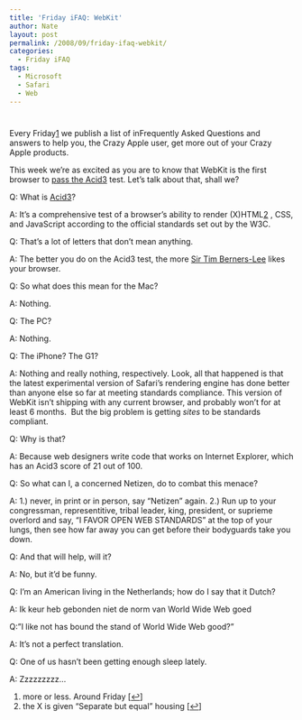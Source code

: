 ```yaml
---
title: 'Friday iFAQ: WebKit'
author: Nate
layout: post
permalink: /2008/09/friday-ifaq-webkit/
categories:
  - Friday iFAQ
tags:
  - Microsoft
  - Safari
  - Web
---
```

# 

Every Friday[1][1] we publish a list of inFrequently Asked Questions and answers to help you, the Crazy Apple user, get more out of your Crazy Apple products.

 [1]: #footnote_0_178 "more or less. Around Friday"

This week we’re as excited as you are to know that WebKit is the first browser to [pass the Acid3][2] test. Let’s talk about that, shall we?

 [2]: http://webkit.org/blog/280/full-pass-of-acid-3/

Q: What is [Acid3][3]?

 [3]: http://acid3.acidtests.org/

A: It’s a comprehensive test of a browser’s ability to render (X)HTML[2][4] , CSS, and JavaScript according to the official standards set out by the W3C.

 [4]: #footnote_1_178 "the X is given “Separate but equal” housing"

Q: That’s a lot of letters that don’t mean anything.

A: The better you do on the Acid3 test, the more [Sir Tim Berners-Lee][5] likes your browser.

 [5]: http://en.wikipedia.org/wiki/Tim_Berners-Lee

Q: So what does this mean for the Mac?

A: Nothing.

Q: The PC?

A: Nothing.

Q: The iPhone? The G1?

A: Nothing and really nothing, respectively. Look, all that happened is that the latest experimental version of Safari’s rendering engine has done better than anyone else so far at meeting standards compliance. This version of WebKit isn’t shipping with any current browser, and probably won’t for at least 6 months.  But the big problem is getting *sites* to be standards compliant.

Q: Why is that?

A: Because web designers write code that works on Internet Explorer, which has an Acid3 score of 21 out of 100.

Q: So what can I, a concerned Netizen, do to combat this menace?

A: 1.) never, in print or in person, say “Netizen” again. 2.) Run up to your congressman, representitive, tribal leader, king, president, or suprieme overlord and say, “I FAVOR OPEN WEB STANDARDS” at the top of your lungs, then see how far away you can get before their bodyguards take you down.

Q: And that will help, will it?

A: No, but it’d be funny.

Q: I’m an American living in the Netherlands; how do I say that it Dutch?

A: Ik keur heb gebonden niet de norm van World Wide Web goed

Q:”I like not has bound the stand of World Wide Web good?”

A: It’s not a perfect translation.

Q: One of us hasn’t been getting enough sleep lately.

A: Zzzzzzzzz…

1.  more or less. Around Friday [[↩][6]]
2.  the X is given “Separate but equal” housing [[↩][7]]

 [6]: #identifier_0_178
 [7]: #identifier_1_178